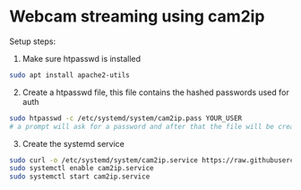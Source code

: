 # Webcam streaming using cam2ip

Setup steps:

1. Make sure htpasswd is installed

```bash
sudo apt install apache2-utils
```
  
2. Create a htpasswd file, this file contains the hashed passwords used for auth

```bash
sudo htpasswd -c /etc/systemd/system/cam2ip.pass YOUR_USER
# a prompt will ask for a password and after that the file will be create with the hased password
```

3. Create the systemd service

```bash
sudo curl -o /etc/systemd/system/cam2ip.service https://raw.githubusercontent.com/tacoverflow/home-lab/refs/heads/main/setup/applications/cam2ip/systemd/cam2ip.service
sudo systemctl enable cam2ip.service
sudo systemctl start cam2ip.service
```
